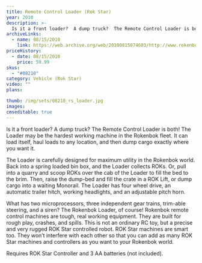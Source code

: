 ```yaml
---
title: Remote Control Loader (Rok Star)
year: 2010
description: >-
  Is it a front loader?  A dump truck?  The Remote Control Loader is both!  The Loader may be the hardest working machine in the Rokenbok fleet.  It can load itself, haul loads to any location, and then dump cargo exactly where you want it.
archiveLinks:
  - name: 08/15/2010
    link: https://web.archive.org/web/20100815074603/http://www.rokenbok.com/estore/machines/remote-control-loader
priceHistory:
  - date: 08/15/2010
    price: 59.99
skus:
  - "#08210"
category: Vehicle (Rok Star)
video: ""
plans:

thumb: /img/sets/08210_rs_loader.jpg
images:
cmseditable: true
---
```

Is it a front loader?  A dump truck?  The Remote Control Loader is both!  The Loader may be the hardest working machine in the Rokenbok fleet.  It can load itself, haul loads to any location, and then dump cargo exactly where you want it.

The Loader is carefully designed for maximum utility in the Rokenbok world.  Back into a spring loaded bin box, and the Loader collects ROKs.  Or, pull into a quarry and scoop ROKs over the cab of the Loader to fill the bed to the brim.  Then, raise the dump-bed and fill the crate in a ROK Lift, or dump cargo into a waiting Monorail.  The Loader has four wheel drive, an automatic trailer hitch, working headlights, and an adjustable pitch horn.

What has two microprocessors, three independent gear trains, trim-able steering, and a siren?  The Rokenbok Loader, of course!  Rokenbok remote control machines are tough, real working equipment.  They are built for rough play, crashes, and spills. This is not an ordinary RC toy, but a precise and very rugged ROK Star controlled robot.  ROK Star machines are smart too. They won’t interfere with each other so that you can add as many ROK Star machines and controllers as you want to your Rokenbok world.

Requires ROK Star Controller and 3 AA batteries (not included).
